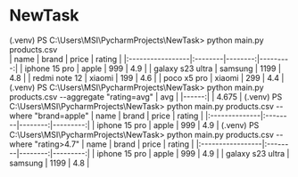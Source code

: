 # NewTask
(.venv) PS C:\Users\MSI\PycharmProjects\NewTask> python main.py products.csv                  
| name             | brand   |   price |   rating |
|:-----------------|:--------|--------:|---------:|
| iphone 15 pro    | apple   |     999 |      4.9 |
| galaxy s23 ultra | samsung |    1199 |      4.8 |
| redmi note 12    | xiaomi  |     199 |      4.6 |
| poco x5 pro      | xiaomi  |     299 |      4.4 |
(.venv) PS C:\Users\MSI\PycharmProjects\NewTask> python main.py products.csv --aggregate "rating=avg"
|   avg |
|------:|
| 4.675 |
(.venv) PS C:\Users\MSI\PycharmProjects\NewTask> python main.py products.csv --where "brand=apple"
| name          | brand   |   price |   rating |
|:--------------|:--------|--------:|---------:|
| iphone 15 pro | apple   |     999 |      4.9 |
(.venv) PS C:\Users\MSI\PycharmProjects\NewTask> python main.py products.csv --where "rating>4.7"
| name             | brand   |   price |   rating |
|:-----------------|:--------|--------:|---------:|
| iphone 15 pro    | apple   |     999 |      4.9 |
| galaxy s23 ultra | samsung |    1199 |      4.8 |
